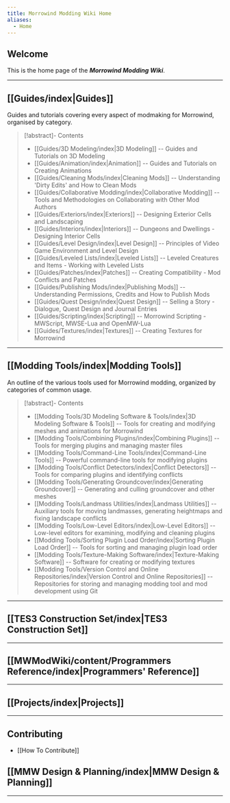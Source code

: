 ```yaml
---
title: Morrowind Modding Wiki Home
aliases:
  - Home
---
```

## Welcome

This is the home page of the ***Morrowind Modding Wiki***.

---

## [[Guides/index|Guides]] 

Guides and tutorials covering every aspect of modmaking for Morrowind, organised by category. 

>[!abstract]- Contents 
> 
>* [[Guides/3D Modeling/index|3D Modeling]] -- Guides and Tutorials on 3D Modeling 
>* [[Guides/Animation/index|Animation]] -- Guides and Tutorials on Creating Animations 
>* [[Guides/Cleaning Mods/index|Cleaning Mods]] -- Understanding 'Dirty Edits' and How to Clean Mods 
>* [[Guides/Collaborative Modding/index|Collaborative Modding]] -- Tools and Methodologies on Collaborating with Other Mod Authors 
>* [[Guides/Exteriors/index|Exteriors]] -- Designing Exterior Cells and Landscaping 
>* [[Guides/Interiors/index|Interiors]] -- Dungeons and Dwellings - Designing Interior Cells 
>* [[Guides/Level Design/index|Level Design]] -- Principles of Video Game Environment and Level Design 
>* [[Guides/Leveled Lists/index|Leveled Lists]] -- Leveled Creatures and Items - Working with Leveled Lists 
>* [[Guides/Patches/index|Patches]] -- Creating Compatibility - Mod Conflicts and Patches
>* [[Guides/Publishing Mods/index|Publishing Mods]] -- Understanding Permissions, Credits and How to Publish Mods 
>* [[Guides/Quest Design/index|Quest Design]] -- Selling a Story - Dialogue, Quest Design and Journal Entries 
>* [[Guides/Scripting/index|Scripting]] -- Morrowind Scripting - MWScript, MWSE-Lua and OpenMW-Lua 
>* [[Guides/Textures/index|Textures]] -- Creating Textures for Morrowind 





---

## [[Modding Tools/index|Modding Tools]]

An outline of the various tools used for Morrowind modding, organized by categories of common usage.

>[!abstract]- Contents 
> 
>* [[Modding Tools/3D Modeling Software & Tools/index|3D Modeling Software & Tools]] -- Tools for creating and modifying meshes and animations for Morrowind
>* [[Modding Tools/Combining Plugins/index|Combining Plugins]] -- Tools for merging plugins and managing master files 
>* [[Modding Tools/Command-Line Tools/index|Command-Line Tools]] -- Powerful command-line tools for modifying plugins 
>* [[Modding Tools/Conflict Detectors/index|Conflict Detectors]] -- Tools for comparing plugins and identifying conflicts 
>* [[Modding Tools/Generating Groundcover/index|Generating Groundcover]] -- Generating and culling groundcover and other meshes 
>* [[Modding Tools/Landmass Utilities/index|Landmass Utilities]] -- Auxiliary tools for moving landmasses, generating heightmaps and fixing landscape conflicts 
>* [[Modding Tools/Low-Level Editors/index|Low-Level Editors]] -- Low-level editors for examining, modifying and cleaning plugins 
>* [[Modding Tools/Sorting Plugin Load Order/index|Sorting Plugin Load Order]] -- Tools for sorting and managing plugin load order 
>* [[Modding Tools/Texture-Making Software/index|Texture-Making Software]] -- Software for creating or modifying textures 
>* [[Modding Tools/Version Control and Online Repositories/index|Version Control and Online Repositories]] -- Repositories for storing and managing modding tool and mod development using Git 





---

## [[TES3 Construction Set/index|TES3 Construction Set]]

---

## [[MWModWiki/content/Programmers Reference/index|Programmers' Reference]]

---

## [[Projects/index|Projects]]

---
## Contributing
  - [[How To Contribute]]

## [[MMW Design & Planning/index|MMW Design & Planning]]

---
